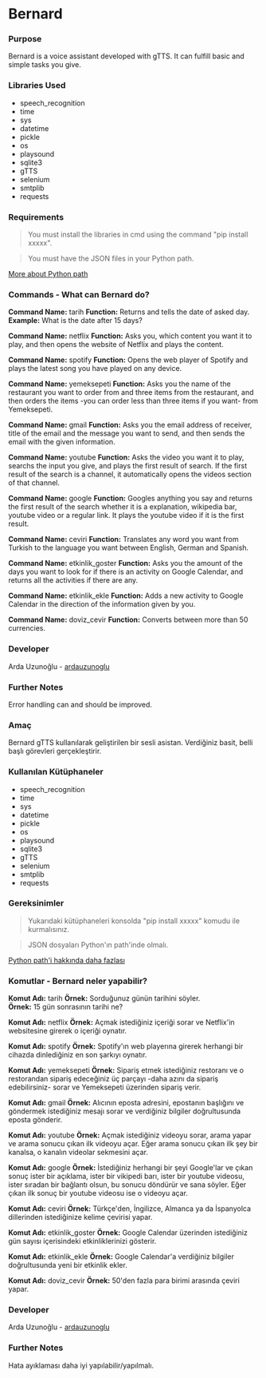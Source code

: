 # Bernard


### Purpose 

Bernard is a voice assistant developed with gTTS. It can fulfill basic and simple tasks you give.

### Libraries Used

- speech_recognition
- time
- sys
- datetime
- pickle 
- os
- playsound
- sqlite3
- gTTS
- selenium
- smtplib
- requests

### Requirements

> You must install the libraries in cmd using the command "pip install xxxxx".

> You must have the JSON files in your Python path.

[More about Python path](https://www.youtube.com/watch?v=Y2q_b4ugPWk)

### Commands - What can Bernard do?

**Command Name:** tarih 
**Function:** Returns and tells the date of asked day.
**Example:** What is the date after 15 days?

**Command Name:** netflix
**Function:** Asks you, which content you want it to play, and then opens the website of Netflix and plays the content.

**Command Name:** spotify
**Function:** Opens the web player of Spotify and plays the latest song you have played on any device.

**Command Name:** yemeksepeti
**Function:** Asks you the name of the restaurant you want to order from and three items from the restaurant, and then orders the items -you can order less than three items if you want- from Yemeksepeti.

**Command Name:** gmail
**Function:** Asks you the email address of receiver, title of the email and the message you want to send, and then sends the email with the given information.

**Command Name:** youtube
**Function:** Asks the video you want it to play, searchs the input you give, and plays the first result of search. If the first result of the search is a channel, it automatically opens the videos section of that channel.

**Command Name:** google
**Function:** Googles anything you say and returns the first result of the search whether it is a explanation, wikipedia bar, youtube video or a regular link. It plays the youtube video if it is the first result.

**Command Name:** ceviri
**Function:** Translates any word you want from Turkish to the language you want between English, German and Spanish.

**Command Name:** etkinlik_goster
**Function:** Asks you the amount of the days you want to look for if there is an activity on Google Calendar, and returns all the activities if there are any.

**Command Name:** etkinlik_ekle
**Function:** Adds a new activity to Google Calendar in the direction of the information given by you.

**Command Name:** doviz_cevir
**Function:** Converts between more than 50 currencies.

### Developer 

Arda Uzunoğlu - [ardauzunoglu](https://github.com/ardauzunoglu)

### Further Notes

Error handling can and should be improved.

### Amaç 

Bernard gTTS kullanılarak geliştirilen bir sesli asistan. Verdiğiniz basit, belli başlı görevleri gerçekleştirir.

### Kullanılan Kütüphaneler

- speech_recognition
- time
- sys
- datetime
- pickle 
- os
- playsound
- sqlite3
- gTTS
- selenium
- smtplib
- requests

### Gereksinimler

> Yukarıdaki kütüphaneleri konsolda "pip install xxxxx" komudu ile kurmalısınız.

> JSON dosyaları Python'ın path'inde olmalı.

[Python path'i hakkında daha fazlası](https://www.youtube.com/watch?v=Y2q_b4ugPWk)

### Komutlar - Bernard neler yapabilir?

**Komut Adı:** tarih 
**Örnek:** Sorduğunuz günün tarihini söyler.
<br>
**Örnek:** 15 gün sonrasının tarihi ne?

**Komut Adı:** netflix
**Örnek:** Açmak istediğiniz içeriği sorar ve Netflix'in websitesine girerek o içeriği oynatır.

**Komut Adı:** spotify
**Örnek:** Spotify'ın web playerına girerek herhangi bir cihazda dinlediğiniz en son şarkıyı oynatır.

**Komut Adı:** yemeksepeti
**Örnek:** Sipariş etmek istediğiniz restoranı ve o restorandan sipariş edeceğiniz üç parçayı -daha azını da sipariş edebilirsiniz- sorar ve Yemeksepeti üzerinden sipariş verir.

**Komut Adı:** gmail
**Örnek:** Alıcının eposta adresini, epostanın başlığını ve göndermek istediğiniz mesajı sorar ve verdiğiniz bilgiler doğrultusunda eposta gönderir.

**Komut Adı:** youtube
**Örnek:** Açmak istediğiniz videoyu sorar, arama yapar ve arama sonucu çıkan ilk videoyu açar. Eğer arama sonucu çıkan ilk şey bir kanalsa, o kanalın videolar sekmesini açar.

**Komut Adı:** google
**Örnek:** İstediğiniz herhangi bir şeyi Google'lar ve çıkan sonuç ister bir açıklama, ister bir vikipedi barı, ister bir youtube videosu, ister sıradan bir bağlantı olsun, bu sonucu döndürür ve sana söyler. Eğer çıkan ilk sonuç bir youtube videosu ise o videoyu açar.

**Komut Adı:** ceviri
**Örnek:** Türkçe'den, İngilizce, Almanca ya da İspanyolca dillerinden istediğinize kelime çevirisi yapar.

**Komut Adı:** etkinlik_goster
**Örnek:** Google Calendar üzerinden istediğiniz gün sayısı içerisindeki etkinliklerinizi gösterir.

**Komut Adı:** etkinlik_ekle
**Örnek:** Google Calendar'a verdiğiniz bilgiler doğrultusunda yeni bir etkinlik ekler.

**Komut Adı:** doviz_cevir
**Örnek:** 50'den fazla para birimi arasında çeviri yapar.

### Developer 

Arda Uzunoğlu - [ardauzunoglu](https://github.com/ardauzunoglu)

### Further Notes

Hata ayıklaması daha iyi yapılabilir/yapılmalı.
